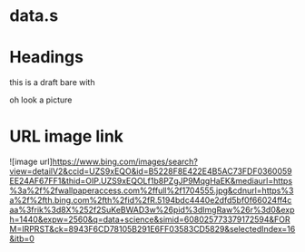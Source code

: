 # data.s

# Headings 
this is a draft bare with


oh look a picture 
# URL image link

![image url]https://www.bing.com/images/search?view=detailV2&ccid=UZS9xEQO&id=B5228F8E422E4B5AC73FDF0360059EE24AF67FF1&thid=OIP.UZS9xEQOLf1b8PZgJP9MqgHaEK&mediaurl=https%3a%2f%2fwallpaperaccess.com%2ffull%2f1704555.jpg&cdnurl=https%3a%2f%2fth.bing.com%2fth%2fid%2fR.5194bdc4440e2dfd5bf0f66024ff4caa%3frik%3d8X%252f2SuKeBWAD3w%26pid%3dImgRaw%26r%3d0&exph=1440&expw=2560&q=data+science&simid=608025773379172594&FORM=IRPRST&ck=8943F6CD78105B291E6FF03583CD5829&selectedIndex=16&itb=0
